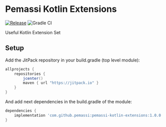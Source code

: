# Pemassi Kotlin Extensions
[![Release](https://jitpack.io/v/pemassi/pemassi-kotlin-extensions.svg)](https://jitpack.io/#pemassi/pemassi-kotlin-extensions)
![Gradle CI](https://github.com/pemassi/pemassi-kotlin-extensions/actions/workflows/gradle-ci.yml/badge.svg)

Useful Kotlin Extension Set

## Setup
Add the JitPack repository in your build.gradle (top level module):
```gradle
allprojects {
    repositories {
        jcenter()
        maven { url "https://jitpack.io" }
    }
}
```

And add next dependencies in the build.gradle of the module:
```gradle
dependencies {
    implementation 'com.github.pemassi:pemassi-kotlin-extensions:1.0.0'
}
```

